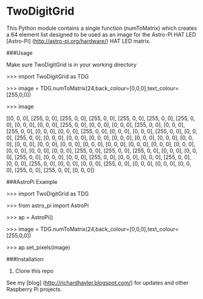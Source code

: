 # TwoDigitGrid

This Python module contains a single function (numToMatrix) which creates a 64 element list
designed to be used as an image for the Astro-PI HAT LED  [Astro-Pi] (http://astro-pi.org/hardware/) HAT LED matrix.

###Usage

Make sure TwoDigitGrid is in your working directory

\>\>\> import TwoDigitGrid as TDG

\>\>\> image = TDG.numToMatrix(24,back_colour=[0,0,0],text_colour=[255,0,0])

\>\>\> image

[[0, 0, 0], [255, 0, 0], [255, 0, 0], [255, 0, 0], [255, 0, 0], [255, 0, 0], [255, 0, 0], [0, 0, 0], [0, 0, 0], [255, 0, 0], [0, 0, 0], [0, 0, 0], [255, 0, 0], [0, 0, 0], [255, 0, 0], [0, 0, 0], [0, 0, 0], [255, 0, 0], [0, 0, 0], [0, 0, 0], [255, 0, 0], [0, 0, 0], [255, 0, 0], [0, 0, 0], [0, 0, 0], [0, 0, 0], [0, 0, 0], [0, 0, 0], [0, 0, 0], [0, 0, 0], [0, 0, 0], [0, 0, 0], [0, 0, 0], [0, 0, 0], [0, 0, 0], [0, 0, 0], [0, 0, 0], [0, 0, 0], [0, 0, 0], [0, 0, 0], [0, 0, 0], [255, 0, 0], [255, 0, 0], [255, 0, 0], [0, 0, 0], [0, 0, 0], [255, 0, 0], [0, 0, 0], [0, 0, 0], [255, 0, 0], [0, 0, 0], [0, 0, 0], [255, 0, 0], [0, 0, 0], [255, 0, 0], [0, 0, 0], [0, 0, 0], [255, 0, 0], [0, 0, 0], [0, 0, 0], [0, 0, 0], [255, 0, 0], [255, 0, 0], [0, 0, 0]]


###AstroPi Example

\>\>\> import TwoDigitGrid as TDG

\>\>\> from astro_pi import AstroPi

\>\>\> ap = AstroPi()

\>\>\> image = TDG.numToMatrix(24,back_colour=[0,0,0],text_colour=[255,0,0])

\>\>\> ap.set_pixels(image)

###Installation

1. Clone this repo

See my [blog] (http://richardhayler.blogspot.com/) for  updates and other Raspberry Pi projects.